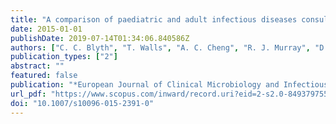 ```yaml
---
title: "A comparison of paediatric and adult infectious diseases consultations in Australia and New Zealand"
date: 2015-01-01
publishDate: 2019-07-14T01:34:06.840586Z
authors: ["C. C. Blyth", "T. Walls", "A. C. Cheng", "R. J. Murray", "D. A. Fisher", "P. R. Ingram", "J. S. Davis"]
publication_types: ["2"]
abstract: ""
featured: false
publication: "*European Journal of Clinical Microbiology and Infectious Diseases*"
url_pdf: "https://www.scopus.com/inward/record.uri?eid=2-s2.0-84937975592&doi=10.1007%2fs10096-015-2391-0&partnerID=40&md5=5235b6c6ed4685d10bd0f71d89bd9ab0 http://link.springer.com/article/10.1007%2Fs10096-015-2391-0"
doi: "10.1007/s10096-015-2391-0"
---
```


